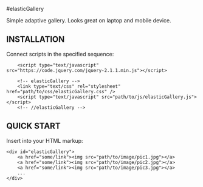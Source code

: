 #elasticGallery

Simple adaptive gallery. Looks great on laptop and mobile device.


INSTALLATION
------------

Connect scripts in the specified sequence:

      	<script type="text/javascript" src="https://code.jquery.com/jquery-2.1.1.min.js"></script>  

      	<!-- elasticGallery -->
      	<link type="text/css" rel="stylesheet" href="path/to/css/elasticGallery.css" />  
		<script type="text/javascript" src="path/to/js/elasticGallery.js"></script>  
		<!-- //elasticGallery -->

QUICK START
-----------

Insert into your HTML markup:

    <div id="elasticGallery">
        <a href="some/link"><img src="path/to/image/pic1.jpg"></a>
        <a href="some/link"><img src="path/to/image/pic2.jpg"></a>
        <a href="some/link"><img src="path/to/image/pic3.jpg"></a>
        ...
    </div>



